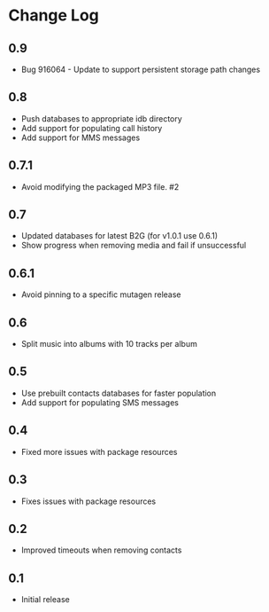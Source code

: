 # Change Log

## 0.9
* Bug 916064 - Update to support persistent storage path changes

## 0.8
* Push databases to appropriate idb directory
* Add support for populating call history
* Add support for MMS messages

## 0.7.1
* Avoid modifying the packaged MP3 file. #2

## 0.7
* Updated databases for latest B2G (for v1.0.1 use 0.6.1)
* Show progress when removing media and fail if unsuccessful

## 0.6.1
* Avoid pinning to a specific mutagen release

## 0.6
* Split music into albums with 10 tracks per album

## 0.5
* Use prebuilt contacts databases for faster population
* Add support for populating SMS messages

## 0.4
* Fixed more issues with package resources

## 0.3
* Fixes issues with package resources

## 0.2
* Improved timeouts when removing contacts

## 0.1
* Initial release

